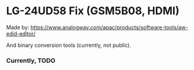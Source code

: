# LG-24UD58 Fix (GSM5B08, HDMI)

Made by: https://www.analogway.com/apac/products/software-tools/aw-edid-editor/

And binary conversion tools (currently, not public).

### Currently, TODO
